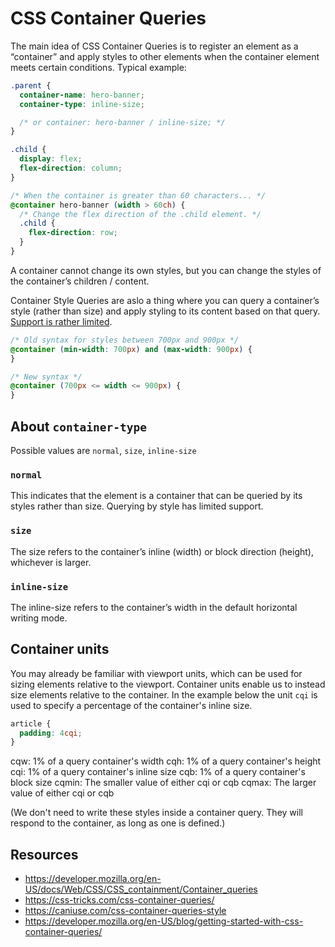 # CSS Container Queries

The main idea of CSS Container Queries is to register an element as a “container” and apply styles to other elements when the container element meets certain conditions.
Typical example:

```css
.parent {
  container-name: hero-banner;
  container-type: inline-size;

  /* or container: hero-banner / inline-size; */
}

.child {
  display: flex;
  flex-direction: column;
}

/* When the container is greater than 60 characters... */
@container hero-banner (width > 60ch) {
  /* Change the flex direction of the .child element. */
  .child {
    flex-direction: row;
  }
}
```

A container cannot change its own styles, but you can change the styles of the container’s children / content.

Container Style Queries are aslo a thing where you can query a container’s style (rather than size) and apply styling to its content based on that query.
[Support is rather limited](https://caniuse.com/css-container-queries-style).

```css
/* Old syntax for styles between 700px and 900px */
@container (min-width: 700px) and (max-width: 900px) {
}

/* New syntax */
@container (700px <= width <= 900px) {
}
```

## About `container-type`

Possible values are `normal`, `size`, `inline-size`

### `normal`

This indicates that the element is a container that can be queried by its styles rather than size. Querying by style has limited support.

### `size`

The size refers to the container’s inline (width) or block direction (height), whichever is larger.

### `inline-size`

The inline-size refers to the container’s width in the default horizontal writing mode.

## Container units

You may already be familiar with viewport units, which can be used for sizing elements relative to the viewport. Container units enable us to instead size elements relative to the container.
In the example below the unit `cqi` is used to specify a percentage of the container's inline size.

```css
article {
  padding: 4cqi;
}
```

cqw: 1% of a query container's width
cqh: 1% of a query container's height
cqi: 1% of a query container's inline size
cqb: 1% of a query container's block size
cqmin: The smaller value of either cqi or cqb
cqmax: The larger value of either cqi or cqb

(We don't need to write these styles inside a container query. They will respond to the container, as long as one is defined.)

## Resources

- https://developer.mozilla.org/en-US/docs/Web/CSS/CSS_containment/Container_queries
- https://css-tricks.com/css-container-queries/
- https://caniuse.com/css-container-queries-style
- https://developer.mozilla.org/en-US/blog/getting-started-with-css-container-queries/
